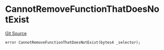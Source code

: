 # CannotRemoveFunctionThatDoesNotExist
[Git Source](https://github.com/thrackle-io/tron/blob/ad4d24a5f2b61a5f8e2561806bd722c0cc64e81a/src/client/token/handler/diamond/HandlerDiamondLib.sol)


```solidity
error CannotRemoveFunctionThatDoesNotExist(bytes4 _selector);
```

